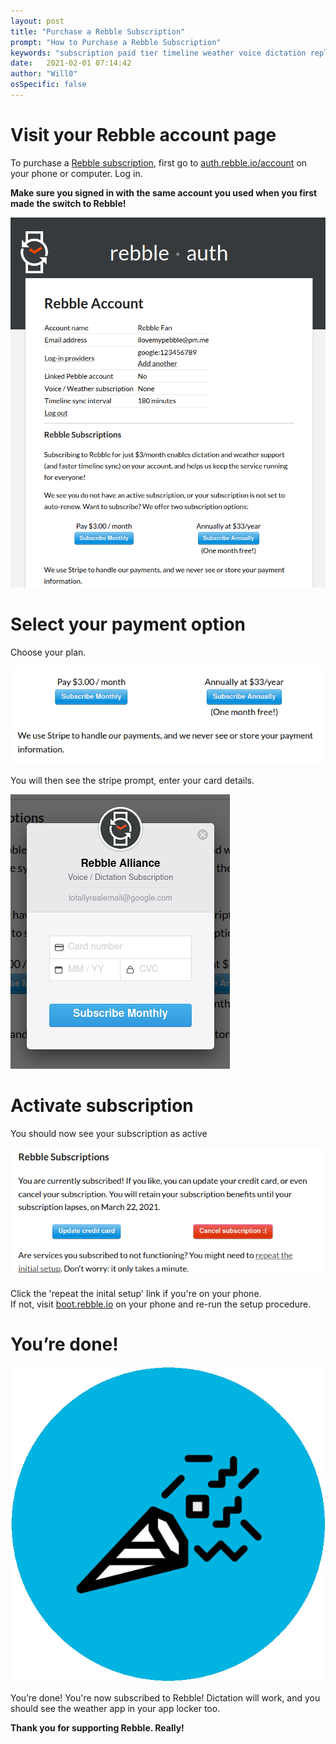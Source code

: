 ```yaml
---
layout: post
title: "Purchase a Rebble Subscription"
prompt: "How to Purchase a Rebble Subscription"
keywords: "subscription paid tier timeline weather voice dictation replies reply pay subscribe purchase"
date:   2021-02-01 07:14:42
author: "Will0"
osSpecific: false
---
```


# Visit your Rebble account page

To purchase a [Rebble subscription](/topic/subscription), first go to [auth.rebble.io/account](https://auth.rebble.io/account) on your phone or computer. Log in.

**Make sure you signed in with the same account you used when you first made the switch to Rebble!**

![](/images/subscription/1.png)

# Select your payment option

Choose your plan.

![](/images/subscription/2.png)

You will then see the stripe prompt, enter your card details.   

![](/images/subscription/3.png)

# Activate subscription

You should now see your subscription as active

![](/images/subscription/4.png)   
   
Click the 'repeat the inital setup' link if you're on your phone.   
If not, visit [boot.rebble.io](https://boot.rebble.io/) on your phone and re-run the setup procedure.

# You’re done!

![](/images/setup/13.png)

You’re done! You're now subscribed to Rebble! Dictation will work, and you should see the weather app in your app locker too.    
    
**Thank you for supporting Rebble. Really!**
